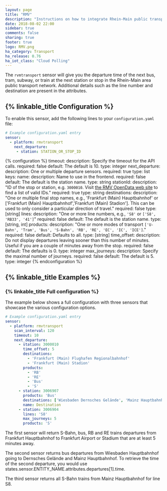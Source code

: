 ```yaml
---
layout: page
title: "RMV"
description: "Instructions on how to integrate Rhein-Main public transport departure times into Home Assistant."
date: 2018-08-02 22:00
sidebar: true
comments: false
sharing: true
footer: true
logo: RMV.png
ha_category: Transport
ha_release: 0.76
ha_iot_class: "Cloud Polling"
---
```


The `rvmtransport` sensor will give you the departure time of the next bus, tram, subway, or train at the next station or stop in the Rhein-Main area public transport network. Additional details such as the line number and destination are present in the attributes.

## {% linkable_title Configuration %}

To enable this sensor, add the following lines to your `configuration.yaml` file:

```yaml
# Example configuration.yaml entry
sensor:
  - platform: rmvtransport
    next_departure:
     - station: STATION_OR_STOP_ID
```

{% configuration %}
timeout:
  description: Specify the timeout for the API calls.
  required: false
  default: The default is 10.
  type: integer
next_departure:
  description: One or multiple departure sensors.
  required: true
  type: list
  keys:
    name:
      description: Name to use in the frontend.
      required: false
      default: The default is the station name.
      type: string
    stationId:
      description: "ID of the stop or station, e.g. `3000010`. Visit [the RMV OpenData web site](https://opendata.rmv.de) to find a list of valid IDs."
      required: true
      type: string
    destinations:
      description: "One or multiple final stop names, e.g., 'Frankfurt (Main) Hauptbahnhof' or ['Frankfurt (Main) Hauptbahnhof','Frankfurt (Main) Stadion']. This can be used to only consider a particular direction of travel."
      required: false
      type: [string]
    lines:
      description: "One or more line numbers, e.g., `'S8'` or `['S8', 'RB33', '41']`"
      required: false
      default: The default is the station name.
      type: [string, int]
    products:
      description: "One or more modes of transport `['U-Bahn', 'Tram', 'Bus', 'S-Bahn', 'RB', 'RE', 'EC', 'IC', 'ICE']`."
      required: false
      default: Defaults to all.
      type: [string]
    time_offset:
      description: Do not display departures leaving sooner than this number of minutes. Useful if you are a couple of minutes away from the stop.
      required: false
      default: The defaults is 0.
      type: integer
    max_journeys:
      description: Specify the maximal number of journeys.
      required: false
      default: The default is 5.
      type: integer
{% endconfiguration %}

## {% linkable_title Examples %}

### {% linkable_title Full configuration %}

The example below shows a full configuration with three sensors that showcase the various configuration options.

```yaml
# Example configuration.yaml entry
sensor:
  - platform: rmvtransport
    scan_interval: 120
    timeout: 10
    next_departure:
      - station: 3000010
        time_offset: 5
        destinations:
          - 'Frankfurt (Main) Flughafen Regionalbahnhof'
          - 'Frankfurt (Main) Stadion'
        products:
          - 'RB'
          - 'RE'
          - 'Bus'
          - 'S'
      - station: 3006907
        products: 'Bus'
        destinations: ['Wiesbaden Dernsches Gelände', 'Mainz Hauptbahnhof']
        name: Destination
      - station: 3006904
        lines: 'S8'
        max_journeys: 5
        products: 'S'
```

The first sensor will return S-Bahn, bus, RB and RE trains departures from Frankfurt Hauptbahnhof to Frankfurt Airport or Stadium that are at least 5 minutes away.

The second sensor returns bus departures from Wiesbaden Hauptbahnhof going to Dernsches Gelände and Mainz Hauptbahnhof. To retrieve the time of the second departure, you would use states.sensor.ENTITY_NAME.attributes.departures[1].time.

The third sensor returns all S-Bahn trains from Mainz Hauptbahnhof for line S8.
